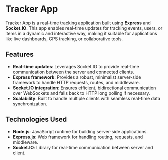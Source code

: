 # Tracker App

Tracker App is a real-time tracking application built using **Express** and **Socket.IO**. This app enables real-time updates for tracking events, users, or items in a dynamic and interactive way, making it suitable for applications like live dashboards, GPS tracking, or collaborative tools.

## Features

- **Real-time updates**: Leverages Socket.IO to provide real-time communication between the server and connected clients.
- **Express framework**: Provides a robust, minimalist server-side framework to handle HTTP requests, routes, and middleware.
- **Socket.IO integration**: Ensures efficient, bidirectional communication over WebSockets and falls back to HTTP long polling if necessary.
- **Scalability**: Built to handle multiple clients with seamless real-time data synchronization.

## Technologies Used

- **Node.js**: JavaScript runtime for building server-side applications.
- **Express.js**: Web framework for handling routing, requests, and middleware.
- **Socket.IO**: Library for real-time communication between server and client.

